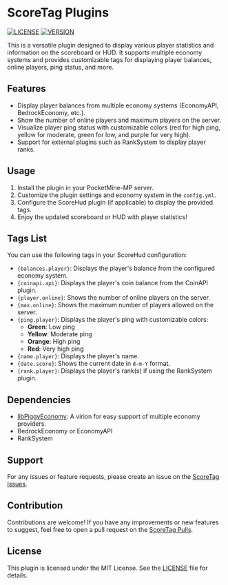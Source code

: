 # ScoreTag Plugins

[![LICENSE](https://img.shields.io/badge/license-MIT-blue.svg)](LICENSE)
[![VERSION](https://img.shields.io/badge/version-2.0.0-green.svg)](https://semver.org)

This is a versatile plugin designed to display various player statistics and information on the scoreboard or HUD. It supports multiple economy systems and provides customizable tags for displaying player balances, online players, ping status, and more.

## Features
- Display player balances from multiple economy systems (EconomyAPI, BedrockEconomy, etc.).
- Show the number of online players and maximum players on the server.
- Visualize player ping status with customizable colors (red for high ping, yellow for moderate, green for low, and purple for very high).
- Support for external plugins such as RankSystem to display player ranks.

## Usage
1. Install the plugin in your PocketMine-MP server.
2. Customize the plugin settings and economy system in the `config.yml`.
3. Configure the ScoreHud plugin (if applicable) to display the provided tags.
4. Enjoy the updated scoreboard or HUD with player statistics!

## Tags List
You can use the following tags in your ScoreHud configuration:

- `{balances.player}`: Displays the player's balance from the configured economy system.
- `{coinapi.api}`: Displays the player's coin balance from the CoinAPI plugin.
- `{player.online}`: Shows the number of online players on the server.
- `{max.online}`: Shows the maximum number of players allowed on the server.
- `{ping.player}`: Displays the player's ping with customizable colors:
  - **Green**: Low ping
  - **Yellow**: Moderate ping
  - **Orange**: High ping
  - **Red**: Very high ping
- `{name.player}`: Displays the player's name.
- `{date.score}`: Shows the current date in `d-m-Y` format.
- `{rank.player}`: Displays the player's rank(s) if using the RankSystem plugin.

## Dependencies
- [libPiggyEconomy](https://github.com/DaPigGuy/libPiggyEconomy): A virion for easy support of multiple economy providers.
- BedrockEconomy or EconomyAPI
- RankSystem

## Support
For any issues or feature requests, please create an issue on the [ScoreTag Issues](https://github.com/ImmoDevs/ScoreTag/issues).

## Contribution
Contributions are welcome! If you have any improvements or new features to suggest, feel free to open a pull request on the [ScoreTag Pulls](https://github.com/ImmoDevs/ScoreTag/pulls).

## License
This plugin is licensed under the MIT License. See the [LICENSE](https://github.com/ImmoDevs/Score/blob/main/LICENSE) file for details.
